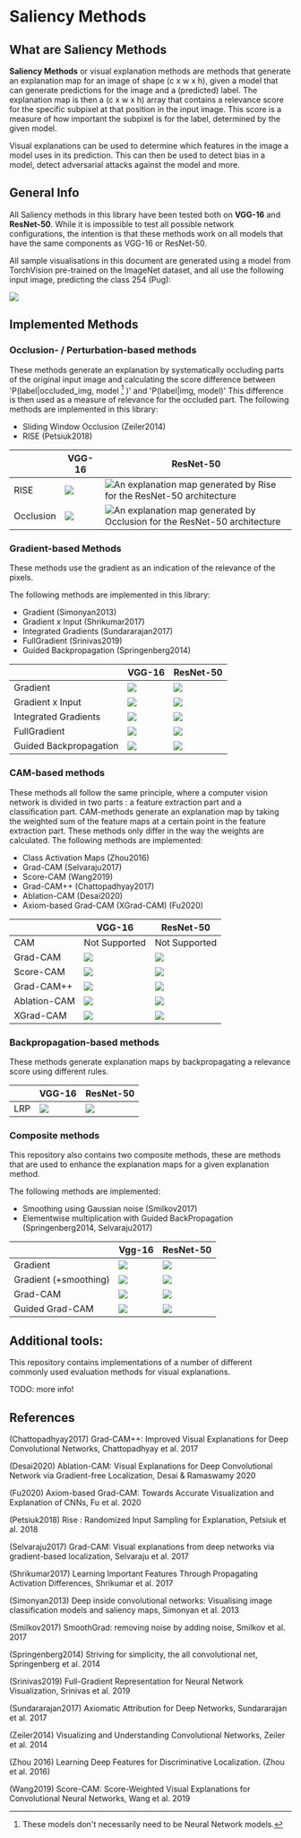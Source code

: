 # Saliency Methods

## What are Saliency Methods

**Saliency Methods** or visual explanation methods are methods that generate an explanation map for an image of shape (c x w x h), given a model that can generate predictions for the image and a (predicted) label. The explanation map is then a (c x w x h) array that contains a relevance score for the specific subpixel at that position in the input image. This score is a measure of how important the subpixel is for the label, determined by the given model.

Visual explanations can be used to determine which features in the image a model uses in its prediction. This can then be used to detect bias in a model, detect adversarial attacks against the model and more.

## General Info

All Saliency methods in this library have been tested both on **VGG-16** and **ResNet-50**. While it is impossible to test all possible network configurations, the intention is that these methods work on all models that have the same components as VGG-16 or ResNet-50.

All sample visualisations in this document are generated using a model from TorchVision pre-trained on the ImageNet dataset, and all use the following input image, predicting the class 254 (Pug):

![](./images/sample.jpeg)

## Implemented Methods

### Occlusion- / Perturbation-based methods

These methods generate an explanation by systematically occluding parts of the original input image and calculating the score difference between 'P(label|occluded_img, model [^1] )' and 'P(label|img, model)' This difference is then used as a measure of relevance for the occluded part. The following methods are implemented in this library:

- Sliding Window Occlusion (Zeiler2014)
- RISE (Petsiuk2018)


| | VGG-16 | ResNet-50|
|-----------|--------|----------|
|RISE| ![](./images/rise_vgg.png)| ![An explanation map generated by Rise for the ResNet-50 architecture](./images/rise_resnet.png "Rise")|
|Occlusion| ![](./images/occlusion_vgg.png)| ![An explanation map generated by Occlusion for the ResNet-50 architecture](./images/occlusion_resnet.png "Rise")



[^1]:These models don't necessarily need to be Neural Network models.

### Gradient-based Methods
These methods use the gradient as an indication of the relevance of the pixels.

The following methods are implemented in this library:

- Gradient (Simonyan2013)
- Gradient x Input (Shrikumar2017)
- Integrated Gradients (Sundararajan2017)
- FullGradient (Srinivas2019)
- Guided Backpropagation (Springenberg2014)

| | VGG-16 | ResNet-50|
|-----------|--------|--------|
|Gradient | ![](./images/grad_vgg.png)| ![](./images/grad_resnet.png)|
|Gradient x Input | ![](./images/gradxinp_vgg.png)| ![](./images/gradxinp_resnet.png)
|Integrated Gradients | ![](./images/ig_vgg.png)| ![](./images/ig_resnet.png)
|FullGradient | ![](./images/fullgrad_vgg.png)| ![](./images/fullgrad_resnet.png)
|Guided Backpropagation | ![](./images/guidedbp_vgg.png)| ![](./images/guidedbp_resnet.png)


### CAM-based methods
These methods all follow the same principle, where a computer vision network is divided in two parts : a feature extraction part and a classification part. CAM-methods generate an explanation map by taking the weighted sum of the feature maps at a certain point in the feature extraction part. These methods only differ in the way the weights are calculated.
The following methods are implemented:

- Class Activation Maps (Zhou2016)
- Grad-CAM (Selvaraju2017)
- Score-CAM (Wang2019)
- Grad-CAM++ (Chattopadhyay2017)
- Ablation-CAM (Desai2020)
- Axiom-based Grad-CAM (XGrad-CAM) (Fu2020)

| | VGG-16 | ResNet-50 |
|------|------|--------|
|CAM | Not Supported | Not Supported|
|Grad-CAM| ![](./images/gradcam_vgg.png)|![](./images/gradcam_resnet.png) |
|Score-CAM| ![](./images/scorecam_vgg.png)|![](./images/scorecam_resnet.png) |
|Grad-CAM++| ![](./images/gradcampp_vgg.png)|![](./images/gradcampp_resnet.png) |
|Ablation-CAM| ![](./images/ablationcam_vgg.png)|![](./images/ablationcam_resnet.png) |
|XGrad-CAM| ![](./images/xgradcam_vgg.png)|![](./images/xgradcam_resnet.png) |

### Backpropagation-based methods
These methods generate explanation maps by backpropagating a relevance score using different rules.

| | VGG-16 | ResNet-50 |
|-----|--------|--------|
| LRP| ![](./images/lrp_vgg.png)| ![](./images/lrp_resnet.png)|

### Composite methods

This repository also contains two composite methods, these are methods that are used to enhance the explanation maps for a given explanation method.

The following methods are implemented:

- Smoothing using Gaussian noise (Smilkov2017)
- Elementwise multiplication with Guided BackPropagation (Springenberg2014, Selvaraju2017)

| | Vgg-16 | ResNet-50 | 
|-------|-------|------|
| Gradient| ![](./images/grad_vgg.png) | ![](./images/grad_resnet.png)|
| Gradient (+smoothing) | ![](./images/smoothgrad_vgg.png) | ![](./images/smoothgrad_resnet.png)
| Grad-CAM | ![](./images/gradcam_vgg.png) | ![](./images/gradcam_resnet.png)|
| Guided Grad-CAM | ![](./images/guided_gradcam_vgg.png) | ![](./images/guided_gradcam_resnet.png) |

## Additional tools:

This repository contains implementations of a number of different commonly used evaluation methods for visual explanations.

TODO: more info!

## References
(Chattopadhyay2017) Grad-CAM++: Improved Visual Explanations for Deep Convolutional Networks, Chattopadhyay et al. 2017

(Desai2020) Ablation-CAM: Visual Explanations for Deep Convolutional Network via Gradient-free Localization, Desai & Ramaswamy 2020

(Fu2020) Axiom-based Grad-CAM: Towards Accurate Visualization and Explanation of CNNs, Fu et al. 2020

(Petsiuk2018) Rise : Randomized Input Sampling for Explanation, Petsiuk et al. 2018

(Selvaraju2017) Grad-CAM: Visual explanations from deep networks via gradient-based localization, Selvaraju et al. 2017

(Shrikumar2017) Learning Important Features Through Propagating Activation Differences, Shrikumar et al. 2017

(Simonyan2013) Deep inside convolutional networks: Visualising image classification models and saliency maps, Simonyan et al. 2013

(Smilkov2017) SmoothGrad: removing noise by adding noise, Smilkov et al. 2017

(Springenberg2014) Striving for simplicity, the all convolutional net, Springenberg et al. 2014

(Srinivas2019) Full-Gradient Representation for Neural Network Visualization, Srinivas et al. 2019

(Sundararajan2017) Axiomatic Attribution for Deep Networks, Sundararajan et al. 2017

(Zeiler2014) Visualizing and Understanding Convolutional Networks, Zeiler et al. 2014

(Zhou 2016) Learning Deep Features for Discriminative Localization. (Zhou et al. 2016)

(Wang2019) Score-CAM: Score-Weighted Visual Explanations for Convolutional Neural Networks, Wang et al. 2019